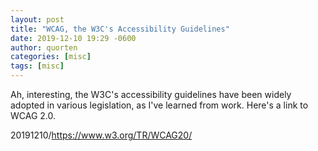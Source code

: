 ```yaml
---
layout: post
title: "WCAG, the W3C's Accessibility Guidelines"
date: 2019-12-10 19:29 -0600
author: quorten
categories: [misc]
tags: [misc]
---
```


Ah, interesting, the W3C's accessibility guidelines have been widely
adopted in various legislation, as I've learned from work.  Here's a
link to WCAG 2.0.

20191210/https://www.w3.org/TR/WCAG20/
